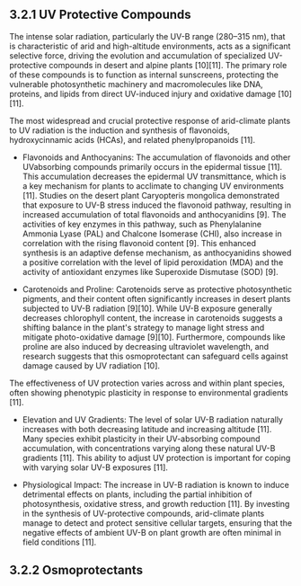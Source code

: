 ## 3.2.1 UV Protective Compounds

The intense solar radiation, particularly the UV-B range (280–315 nm), that is characteristic of arid and high-altitude environments, acts as a significant selective force, driving the evolution and accumulation of specialized UV-protective compounds in desert and alpine plants [10][11]. The primary role of these compounds is to function as internal sunscreens, protecting the vulnerable photosynthetic machinery and macromolecules like DNA, proteins, and lipids from direct UV-induced injury and oxidative damage [10][11].

The most widespread and crucial protective response of arid-climate plants to UV radiation is the induction and synthesis of flavonoids, hydroxycinnamic acids (HCAs), and related phenylpropanoids [11].

-  Flavonoids and Anthocyanins: The accumulation of flavonoids and other UVabsorbing compounds primarily occurs in the epidermal tissue [11]. This accumulation decreases the epidermal UV transmittance, which is a key mechanism for plants to acclimate to changing UV environments [11]. Studies on the desert plant Caryopteris mongolica demonstrated that exposure to UV-B stress induced the flavonoid pathway, resulting in increased accumulation of total flavonoids and anthocyanidins [9]. The activities of key enzymes in this pathway, such as Phenylalanine Ammonia Lyase (PAL) and Chalcone Isomerase (CHI), also increase in correlation with the rising flavonoid content [9]. This enhanced synthesis is an adaptive defense mechanism, as anthocyanidins showed a positive correlation with the level of lipid peroxidation (MDA) and the activity of antioxidant enzymes like Superoxide Dismutase (SOD) [9].

-  Carotenoids and Proline: Carotenoids serve as protective photosynthetic pigments, and their content often significantly increases in desert plants subjected to UV-B radiation [9][10]. While UV-B exposure generally decreases chlorophyll content, the increase in carotenoids suggests a shifting balance in the plant's strategy to manage light stress and mitigate photo-oxidative damage [9][10]. Furthermore, compounds like proline are also induced by decreasing ultraviolet wavelength, and research suggests that this osmoprotectant can safeguard cells against damage caused by UV radiation [10].

The effectiveness of UV protection varies across and within plant species, often showing phenotypic plasticity in response to environmental gradients [11].

-  Elevation and UV Gradients: The level of solar UV-B radiation naturally increases with both decreasing latitude and increasing altitude [11]. Many species exhibit plasticity in their UV-absorbing compound accumulation, with concentrations varying along these natural UV-B gradients [11]. This ability to adjust UV protection is important for coping with varying solar UV-B exposures [11].

-  Physiological Impact: The increase in UV-B radiation is known to induce detrimental effects on plants, including the partial inhibition of photosynthesis, oxidative stress, and growth reduction [11]. By investing in the synthesis of UV-protective compounds, arid-climate plants manage to detect and protect sensitive cellular targets, ensuring that the negative effects of ambient UV-B on plant growth are often minimal in field conditions [11].


## 3.2.2 Osmoprotectants
